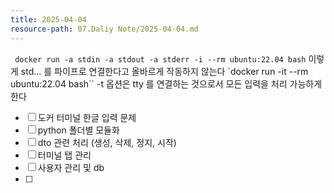 ```yaml
---
title: 2025-04-04
resource-path: 07.Daliy Note/2025-04-04.md
---
```

` docker run -a stdin -a stdout -a stderr -i --rm ubuntu:22.04 bash`
이렇게 std... 를 파이프로 연결한다고 올바르게 작동하지 않는다
`docker run -it --rm ubuntu:22.04 bash``
-t 옵션은 tty 를 연결하는 것으로서 모든 입력을 처리 가능하게 한다




- [ ] 도커 터미널 한글 입력 문제
- [ ] python 폴더별 모듈화
- [ ] dto 관련 처리 (생성, 삭제, 정지, 시작)
- [ ] 터미널 탭 관리
- [ ] 사용자 관리 및 db
- [ ] 
